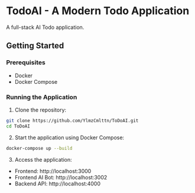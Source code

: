 # TodoAI - A Modern Todo Application

A full-stack AI Todo application.

## Getting Started

### Prerequisites
- Docker
- Docker Compose

### Running the Application

1. Clone the repository:
```bash
git clone https://github.com/YlmzCmlttn/ToDoAI.git
cd ToDoAI
```

2. Start the application using Docker Compose:
```bash
docker-compose up --build
```

3. Access the application:
- Frontend: http://localhost:3000
- Frontend AI Bot: http://localhost:3002
- Backend API: http://localhost:4000
